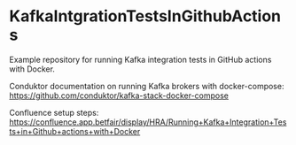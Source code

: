 # KafkaIntgrationTestsInGithubActions

Example repository for running Kafka integration tests in GitHub actions with Docker.

Conduktor documentation on running Kafka brokers with docker-compose: https://github.com/conduktor/kafka-stack-docker-compose

Confluence setup steps: https://confluence.app.betfair/display/HRA/Running+Kafka+Integration+Tests+in+Github+actions+with+Docker

